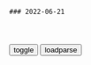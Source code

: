 ```tip
### 2022-06-21
```

<table id="tbc" style="white-space:pre-wrap">
</table>
<button onclick="toggleb()">toggle</button>
<button onclick="loadparse()">loadparse</button>
<br>
<!-- 🌸<br>🍅-　-🍑<hr>🍀 -->
<pre>
<textarea rows="30" cols="100" style="display: none" id="tar">

能让汽车拉着走的小房子，内部设施应有尽有，环游世界不是梦！
https://mbd.baidu.com/newspage/data/videolanding?nid=sv_5419982437356442313&sourceFrom=pc_feedlist

<font size="1" style="color:#DCDCDC">2022-06-21</font>

社评：想在台海搞“有害通过”，没门！
https://mbd.baidu.com/newspage/data/landingsuper?context=%7B%22nid%22%3A%22news_8816940466797633309%22%7D&n_type=-1&p_from=-1

l行老手
为我们睿智的z府点赞

　eefli
早晚太平洋也是内海，天佑我zh

<font size="1" style="color:#DCDCDC">2022-06-22</font>

帝国主义时代：通过夺取领土而凌驾于别国之上的时代
https://mbd.baidu.com/newspage/data/videolanding?nid=sv_11484762857476181674&sourceFrom=pc_feedlist

帝国主义不仅通过战争来争霸，同时也用战争来延缓资本主义的崩溃。

<font size="1" style="color:#DCDCDC">2022-06-21</font>

ze海军舰队各自绕过半个日本，台媒：兵分四路对日包夹
https://mbd.baidu.com/newspage/data/landingsuper?context=%7B%22nid%22%3A%22news_9002176990522510871%22%7D&n_type=-1&p_from=-1

<font size="1" style="color:#DCDCDC">2022-06-21</font>

亚历山大·杜金：在后全球化时代，zey同属于“第二世界”
https://mbd.baidu.com/newspage/data/landingsuper?context=%7B%22nid%22%3A%22news_9308207841441459987%22%7D&n_type=-1&p_from=-1

第一世界和第二世界将其影响投射到第三世界，引发大量冲突。

之所以不稳定，是因为第一世界坚持自己的优势，而第二世界只需要反对它，尽管部分地从第一世界的经济、技术等方面学习某些要素。

剥开一个e罗斯人，看到一个鞑靼人

在金砖g家体系中，e罗斯是无可争议的军事领导者，部分是资源的领导者。

zg是无可争议的经济领导者。

印度是第三个最重要的一极，拥有强大的经济和工业基础设施，年轻的人口结构和政治稳定的社会。

<font size="1" style="color:#DCDCDC">2022-06-22</font>

「魔法师黎明期」第2、3弹小剧场公开 - 178动漫频道
http://acg.178.com/202203/441918985144.html

http://img2.178.com/acg1/202203/441918985144/441919141001.png
http://img5.178.com/acg1/202203/441918985144/441919170613.png

<font size="1" style="color:#DCDCDC">2022-06-21</font>

魔法使黎明：众人再遇灾厄，好在有惊无险
https://mbd.baidu.com/newspage/data/videolanding?nid=sv_10692371080719432171&sourceFrom=pc_feedlist

d古
魔法使黎明前， 是从零开始的魔法书这番的续作番 

<font size="1" style="color:#DCDCDC">2022-06-21</font>

VoWiFi 通话来了，基站还有必要再建吗？
https://mbd.baidu.com/newspage/data/landingsuper?context=%7B%22nid%22%3A%22news_8944722272308251732%22%7D&n_type=-1&p_from=-1

<font size="1" style="color:#DCDCDC">2022-06-21</font>

男友鼓励我穿衣自由，却将我的照片发到网上谋取利益……
https://mbd.baidu.com/newspage/data/landingsuper?context=%7B%22nid%22%3A%22news_9473380837458997886%22%7D&n_type=-1&p_from=-1

<font size="1" style="color:#DCDCDC">2022-06-21</font>

英国首相丘吉尔遭遇刺杀，要求司机停车，看看杀手想干嘛！
https://mbd.baidu.com/newspage/data/videolanding?nid=sv_16226025836487819582&sourceFrom=pc_feedlist

<font size="1" style="color:#DCDCDC">2022-06-21</font>

日漫中那些实力超强的主角老爸，果然有个好血统才是关键
https://mbd.baidu.com/newspage/data/landingsuper?context=%7B%22nid%22%3A%22news_8587497850619401884%22%7D&n_type=-1&p_from=-1

1：蒙奇·D·龙，出自经典日漫《海贼王》中，是主角路飞的父亲，而他的设定则是该故事世界中的第一“反派”，
2：波风水门，出自经典日漫《火影忍者》中，是主角漩涡鸣人的父亲，他是木叶村的第四代火影，
3：黑崎一心，出自经典日漫《死神》中，是主角黑崎一护的父亲，他曾是护廷十三对十番队的队长，

<font size="1" style="color:#DCDCDC">2022-06-21</font>

73：弱势者最大的正义就是自保，但你得把理由包装得冠冕堂皇
https://mbd.baidu.com/newspage/data/landingsuper?context=%7B%22nid%22%3A%22news_9249696295040479387%22%7D&n_type=-1&p_from=-1

<font size="1" style="color:#DCDCDC">2022-06-21</font>

伪装者：两影帝疯狂飙戏，同时把汪曼春枪毙，这段实在经典
https://mbd.baidu.com/newspage/data/videolanding?nid=sv_13978110190156009914&sourceFrom=rec

<font size="1" style="color:#DCDCDC">2022-06-21</font>

z石化被应急管理部、g资委联合约谈！z石油、z粮等10家y企主要负责人列席约谈会议
https://mbd.baidu.com/newspage/data/landingsuper?context=%7B%22nid%22%3A%22news_9878946713866468422%22%7D&n_type=-1&p_from=-1

<font size="1" style="color:#DCDCDC">2022-06-21</font>

从攻略到实战，工作生活全场景适用的乐歌E6双电机岩板升降桌评测
https://mbd.baidu.com/newspage/data/landingsuper?context=%7B%22nid%22%3A%22news_9074135035620139223%22%7D&n_type=-1&p_from=-1

https://pic.rmb.bdstatic.com/bjh/down/714d97eecd1565a53f21e474f490cb50.gif
https://pics5.baidu.com/feed/9825bc315c6034a8bb70d6a913f5cd5e0823767d.jpeg?token=3c4e13af678e9f5acb1d8f46113fff15.jpg
https://pics1.baidu.com/feed/80cb39dbb6fd52668ae220c47efe1321d6073601.jpeg?token=a1c547cc73ed687b763412bcffbd4cda.jpg
https://pic.rmb.bdstatic.com/bjh/down/1246a0ae280009acdac5167e3f1aaaa7.gif
https://pics2.baidu.com/feed/10dfa9ec8a13632727377b9f476924e60afac7b1.jpeg?token=079ddfed035861e4a0e9225c3eaa38e1.jpg

<font size="1" style="color:#DCDCDC">2022-06-21</font>

当忍者们展露杀意的瞬间 你见过这样的自来也吗？
https://mbd.baidu.com/newspage/data/videolanding?nid=sv_9100862458883621597&sourceFrom=pc_feedlist

<font size="1" style="color:#DCDCDC">2022-06-21</font>

这才是无厘头的鼻祖，沙雕老头各种搞怪，爆笑操作太逗了
https://mbd.baidu.com/newspage/data/videolanding?nid=sv_12053964938581947661&sourceFrom=pc_feedlist

<font size="1" style="color:#DCDCDC">2022-06-21</font>

神奇的张拉整体，仅用三根绳子，就能让物体悬浮在空中？
https://mbd.baidu.com/newspage/data/videolanding?nid=sv_6989774830936808316&sourceFrom=pc_feedlist

<font size="1" style="color:#DCDCDC">2022-06-21</font>

高尔顿板是什么？小球从漏斗口落下后，有趣的现象发生了
https://mbd.baidu.com/newspage/data/videolanding?nid=sv_2890353754830474638&sourceFrom=pc_feedlist

<font size="1" style="color:#DCDCDC">2022-06-21</font>

1亿人被迫流离失所！明明是恶魔，他们却来装“救世主”！
https://mbd.baidu.com/newspage/data/landingsuper?context=%7B%22nid%22%3A%22news_9556545122584406424%22%7D&n_type=-1&p_from=-1

<font size="1" style="color:#DCDCDC">2022-06-21</font>

那些女生眼中正常的事，为何男生却感到“怪异”？看完或许明白了
https://mbd.baidu.com/newspage/data/landingsuper?context=%7B%22nid%22%3A%22news_10070068377803054391%22%7D&n_type=-1&p_from=-1

https://pics4.baidu.com/feed/b21c8701a18b87d6bae0ad5fc2fda8321d30fdd4.jpeg?token=01f802d0b51d84754afd725a4bf55741.jpg
https://pics1.baidu.com/feed/e1fe9925bc315c607573528743444b194b5477f7.jpeg?token=93992af72078a3c68ed10b130b7f81a4.jpg

<font size="1" style="color:#DCDCDC">2022-06-21</font>

</textarea>
</pre>
<!-- 🍀<br>🍑-　-🍅<hr>🌸 -->

```note
```

<link
  rel="stylesheet"
  href="https://cdn.jsdelivr.net/npm/@fancyapps/ui/dist/fancybox.css"
/>
<script src="https://cdn.jsdelivr.net/npm/@fancyapps/ui@4.0/dist/fancybox.umd.js"></script>

<script type="text/javascript">

var __urlRegex = /(\b(https?|ftp|file):\/\/[-A-Z0-9+&@#\/%?=~_|!:,.;]*[-A-Z0-9+&@#\/%=~_|])/ig;
var __imgRegex = /\.(?:jpe?g|gif|png|webp)$/i;

loadparse();

function parseURL($string){

    var exp = __urlRegex;
    return $string.replace(exp,function(match){
            __imgRegex.lastIndex=0;
            if(__imgRegex.test(match)){
                return '<a data-fancybox="gallery" href="' + match.replace("/p=700", "")
                 + '"><img src="' + match.replace("/p=700", "/p=160x200")+'" width="64"></a>';
            }
            else{
                return '<a href="' + match + '" target="_blank">' + match + '</a>';
            }
        }
    );
}

function loadparse() {
  tbc.innerHTML = parseURL(tar.value);
}

function toggleb() {
  var x = document.getElementById("tar");
  if (x.style.display === "none") {
    x.style.display = "";
  } else {
    x.style.display = "none";
  }
}

</script>
